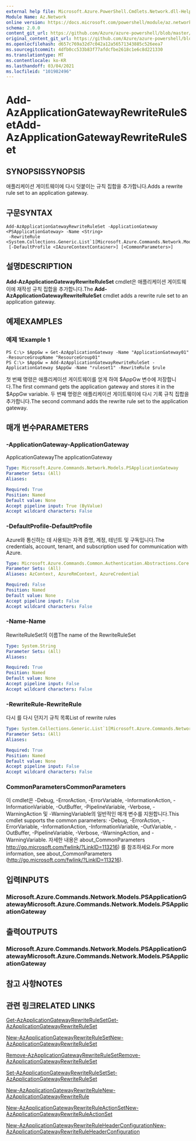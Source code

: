 ```yaml
---
external help file: Microsoft.Azure.PowerShell.Cmdlets.Network.dll-Help.xml
Module Name: Az.Network
online version: https://docs.microsoft.com/powershell/module/az.network/add-azapplicationgatewayrewriteruleset
schema: 2.0.0
content_git_url: https://github.com/Azure/azure-powershell/blob/master/src/Network/Network/help/Add-AzApplicationGatewayRewriteRuleSet.md
original_content_git_url: https://github.com/Azure/azure-powershell/blob/master/src/Network/Network/help/Add-AzApplicationGatewayRewriteRuleSet.md
ms.openlocfilehash: d657c769a32d7c042a12a56571343885c526eea7
ms.sourcegitcommit: 4dfb0cc533b83f77afdcfbe2618c1e6c8d221330
ms.translationtype: MT
ms.contentlocale: ko-KR
ms.lasthandoff: 03/04/2021
ms.locfileid: "101982496"
---
```

# <span data-ttu-id="36478-101">Add-AzApplicationGatewayRewriteRuleSet</span><span class="sxs-lookup"><span data-stu-id="36478-101">Add-AzApplicationGatewayRewriteRuleSet</span></span>

## <span data-ttu-id="36478-102">SYNOPSIS</span><span class="sxs-lookup"><span data-stu-id="36478-102">SYNOPSIS</span></span>
<span data-ttu-id="36478-103">애플리케이션 게이트웨이에 다시 덧붙이는 규칙 집합을 추가합니다.</span><span class="sxs-lookup"><span data-stu-id="36478-103">Adds a rewrite rule set to an application gateway.</span></span>

## <span data-ttu-id="36478-104">구문</span><span class="sxs-lookup"><span data-stu-id="36478-104">SYNTAX</span></span>

```
Add-AzApplicationGatewayRewriteRuleSet -ApplicationGateway <PSApplicationGateway> -Name <String>
 -RewriteRule <System.Collections.Generic.List`1[Microsoft.Azure.Commands.Network.Models.PSApplicationGatewayRewriteRule]>
 [-DefaultProfile <IAzureContextContainer>] [<CommonParameters>]
```

## <span data-ttu-id="36478-105">설명</span><span class="sxs-lookup"><span data-stu-id="36478-105">DESCRIPTION</span></span>
<span data-ttu-id="36478-106">**Add-AzApplicationGatewayRewriteRuleSet** cmdlet은 애플리케이션 게이트웨이에 재작성 규칙 집합을 추가합니다.</span><span class="sxs-lookup"><span data-stu-id="36478-106">The **Add-AzApplicationGatewayRewriteRuleSet** cmdlet adds a rewrite rule set to an application gateway.</span></span>

## <span data-ttu-id="36478-107">예제</span><span class="sxs-lookup"><span data-stu-id="36478-107">EXAMPLES</span></span>

### <span data-ttu-id="36478-108">예제 1</span><span class="sxs-lookup"><span data-stu-id="36478-108">Example 1</span></span>
```
PS C:\> $AppGw = Get-AzApplicationGateway -Name "ApplicationGateway01" -ResourceGroupName "ResourceGroup01"
PS C:\> $AppGw = Add-AzApplicationGatewayRewriteRuleSet -ApplicationGateway $AppGw -Name "ruleset1" -RewriteRule $rule
```

<span data-ttu-id="36478-109">첫 번째 명령은 애플리케이션 게이트웨이를 얻게 하여 $AppGw 변수에 저장합니다.</span><span class="sxs-lookup"><span data-stu-id="36478-109">The first command gets the application gateway and stores it in the $AppGw variable.</span></span>
<span data-ttu-id="36478-110">두 번째 명령은 애플리케이션 게이트웨이에 다시 기록 규칙 집합을 추가합니다.</span><span class="sxs-lookup"><span data-stu-id="36478-110">The second command adds the rewrite rule set to the application gateway.</span></span>

## <span data-ttu-id="36478-111">매개 변수</span><span class="sxs-lookup"><span data-stu-id="36478-111">PARAMETERS</span></span>

### <span data-ttu-id="36478-112">-ApplicationGateway</span><span class="sxs-lookup"><span data-stu-id="36478-112">-ApplicationGateway</span></span>
<span data-ttu-id="36478-113">ApplicationGateway</span><span class="sxs-lookup"><span data-stu-id="36478-113">The applicationGateway</span></span>

```yaml
Type: Microsoft.Azure.Commands.Network.Models.PSApplicationGateway
Parameter Sets: (All)
Aliases:

Required: True
Position: Named
Default value: None
Accept pipeline input: True (ByValue)
Accept wildcard characters: False
```

### <span data-ttu-id="36478-114">-DefaultProfile</span><span class="sxs-lookup"><span data-stu-id="36478-114">-DefaultProfile</span></span>
<span data-ttu-id="36478-115">Azure와 통신하는 데 사용되는 자격 증명, 계정, 테넌트 및 구독입니다.</span><span class="sxs-lookup"><span data-stu-id="36478-115">The credentials, account, tenant, and subscription used for communication with Azure.</span></span>

```yaml
Type: Microsoft.Azure.Commands.Common.Authentication.Abstractions.Core.IAzureContextContainer
Parameter Sets: (All)
Aliases: AzContext, AzureRmContext, AzureCredential

Required: False
Position: Named
Default value: None
Accept pipeline input: False
Accept wildcard characters: False
```

### <span data-ttu-id="36478-116">-Name</span><span class="sxs-lookup"><span data-stu-id="36478-116">-Name</span></span>
<span data-ttu-id="36478-117">RewriteRuleSet의 이름</span><span class="sxs-lookup"><span data-stu-id="36478-117">The name of the RewriteRuleSet</span></span>

```yaml
Type: System.String
Parameter Sets: (All)
Aliases:

Required: True
Position: Named
Default value: None
Accept pipeline input: False
Accept wildcard characters: False
```

### <span data-ttu-id="36478-118">-RewriteRule</span><span class="sxs-lookup"><span data-stu-id="36478-118">-RewriteRule</span></span>
<span data-ttu-id="36478-119">다시 를 다시 던지기 규칙 목록</span><span class="sxs-lookup"><span data-stu-id="36478-119">List of rewrite rules</span></span>

```yaml
Type: System.Collections.Generic.List`1[Microsoft.Azure.Commands.Network.Models.PSApplicationGatewayRewriteRule]
Parameter Sets: (All)
Aliases:

Required: True
Position: Named
Default value: None
Accept pipeline input: False
Accept wildcard characters: False
```

### <span data-ttu-id="36478-120">CommonParameters</span><span class="sxs-lookup"><span data-stu-id="36478-120">CommonParameters</span></span>
<span data-ttu-id="36478-121">이 cmdlet은 -Debug, -ErrorAction, -ErrorVariable, -InformationAction, -InformationVariable, -OutBuffer, -PipelineVariable, -Verbose, -WarningAction 및 -WarningVariable의 일반적인 매개 변수를 지원합니다.</span><span class="sxs-lookup"><span data-stu-id="36478-121">This cmdlet supports the common parameters: -Debug, -ErrorAction, -ErrorVariable, -InformationAction, -InformationVariable, -OutVariable, -OutBuffer, -PipelineVariable, -Verbose, -WarningAction, and -WarningVariable.</span></span> <span data-ttu-id="36478-122">자세한 내용은 about_CommonParameters http://go.microsoft.com/fwlink/?LinkID=113216) 를 참조하세요.</span><span class="sxs-lookup"><span data-stu-id="36478-122">For more information, see about_CommonParameters (http://go.microsoft.com/fwlink/?LinkID=113216).</span></span>

## <span data-ttu-id="36478-123">입력</span><span class="sxs-lookup"><span data-stu-id="36478-123">INPUTS</span></span>

### <span data-ttu-id="36478-124">Microsoft.Azure.Commands.Network.Models.PSApplicationGateway</span><span class="sxs-lookup"><span data-stu-id="36478-124">Microsoft.Azure.Commands.Network.Models.PSApplicationGateway</span></span>

## <span data-ttu-id="36478-125">출력</span><span class="sxs-lookup"><span data-stu-id="36478-125">OUTPUTS</span></span>

### <span data-ttu-id="36478-126">Microsoft.Azure.Commands.Network.Models.PSApplicationGateway</span><span class="sxs-lookup"><span data-stu-id="36478-126">Microsoft.Azure.Commands.Network.Models.PSApplicationGateway</span></span>

## <span data-ttu-id="36478-127">참고 사항</span><span class="sxs-lookup"><span data-stu-id="36478-127">NOTES</span></span>

## <span data-ttu-id="36478-128">관련 링크</span><span class="sxs-lookup"><span data-stu-id="36478-128">RELATED LINKS</span></span>

[<span data-ttu-id="36478-129">Get-AzApplicationGatewayRewriteRuleSet</span><span class="sxs-lookup"><span data-stu-id="36478-129">Get-AzApplicationGatewayRewriteRuleSet</span></span>](./Get-AzApplicationGatewayRewriteRuleSet.md)

[<span data-ttu-id="36478-130">New-AzApplicationGatewayRewriteRuleSet</span><span class="sxs-lookup"><span data-stu-id="36478-130">New-AzApplicationGatewayRewriteRuleSet</span></span>](./New-AzApplicationGatewayRewriteRuleSet.md)

[<span data-ttu-id="36478-131">Remove-AzApplicationGatewayRewriteRuleSet</span><span class="sxs-lookup"><span data-stu-id="36478-131">Remove-AzApplicationGatewayRewriteRuleSet</span></span>](./Remove-AzApplicationGatewayRewriteRuleSet.md)

[<span data-ttu-id="36478-132">Set-AzApplicationGatewayRewriteRuleSet</span><span class="sxs-lookup"><span data-stu-id="36478-132">Set-AzApplicationGatewayRewriteRuleSet</span></span>](./Set-AzApplicationGatewayRewriteRuleSet.md)

[<span data-ttu-id="36478-133">New-AzApplicationGatewayRewriteRule</span><span class="sxs-lookup"><span data-stu-id="36478-133">New-AzApplicationGatewayRewriteRule</span></span>](./New-AzApplicationGatewayRewriteRule.md)

[<span data-ttu-id="36478-134">New-AzApplicationGatewayRewriteRuleActionSet</span><span class="sxs-lookup"><span data-stu-id="36478-134">New-AzApplicationGatewayRewriteRuleActionSet</span></span>](./New-AzApplicationGatewayRewriteRuleActionSet.md)

[<span data-ttu-id="36478-135">New-AzApplicationGatewayRewriteRuleHeaderConfiguration</span><span class="sxs-lookup"><span data-stu-id="36478-135">New-AzApplicationGatewayRewriteRuleHeaderConfiguration</span></span>](./New-AzApplicationGatewayRewriteRuleHeaderConfiguration.md)
